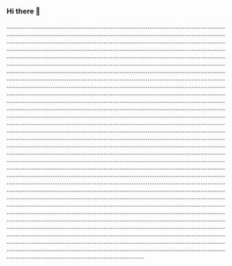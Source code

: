 ### Hi there 👋

..................................................................................................................................................................................................................................................................................................................................................................................................................................................................................................................................................................................................................................................................................................................................................................................................................................................................................................................................................................................................................................................................................................................................................................................................................................................................................................................................................................................................................................................................................................................................................................................................................................................................................................................................................................................................................................................................................................................................................................................................................................................................................................................................................................................................................................................................................................................................................................................................................................................................................................................................................................................................................................................................................................................................................................................................................................................................................................................................................................................................................................................................................................................................................................................................................................................................................................................................................................................................................................................................................................................................................................................................................................................................................................................................................................................................................................................................................................................................................................................................................................................................................